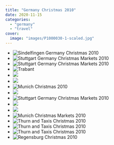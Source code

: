 ```yaml
---
title: "Germany Christmas 2010"
date: 2020-11-15
categories:
  - "germany"
  - "travel"
cover:
  image: "images/P1000030-1-scaled.jpg"
---
```


- ![Sindelfingen Germany Christmas 2010](images/P1000030-1-scaled.jpg)
- ![Stuttgart Germany Christmas Markets 2010](images/P1000026-2-scaled.jpg)
- ![Stuttgart Germany Christmas Markets 2010](images/P1000018-2-scaled.jpg)
- ![Trabant](images/P1000046-1-1024x576.jpg)
- ![](images/IMG_1363-765x1024.jpg)
- ![](images/IMG_1340-1024x765.jpg)
- ![Munich Christmas 2010](images/P1000108-scaled.jpg)
- ![](images/P1000106-scaled.jpg)
- ![Stuttgart Germany Christmas Markets 2010](images/P1000097-scaled.jpg)
- ![](images/P1000085-1024x576.jpg)
- ![](images/P1000079-scaled.jpg)
- ![Munich Christmas Markets 2010](images/P1000074-scaled.jpg)
- ![Thurn and Taxis Christmas 2010](images/P1000058-1024x576.jpg)
- ![Thurn and Taxis Christmas 2010](images/P1000055-1024x576.jpg)
- ![Thurn and Taxis Christmas 2010](images/P1000052-1024x576.jpg)
- ![Regensburg Christmas 2010](images/P1000049-1024x576.jpg)
